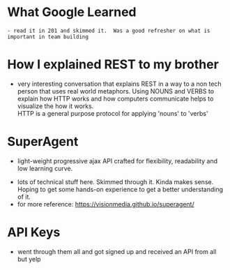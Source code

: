 # What Google Learned
    - read it in 201 and skimmed it.  Was a good refresher on what is important in team building

# How I explained REST to my brother
* very interesting conversation that explains REST in a way to a non tech person that uses real world metaphors.  Using NOUNS and VERBS to explain how HTTP works and how computers communicate helps to visualize the how it works.  
HTTP is a general purpose protocol for applying 'nouns' to 'verbs'

# SuperAgent
* light-weight progressive ajax API crafted for flexibility, readability and low learning curve.

- lots of technical stuff here.  Skimmed through it.  Kinda makes sense.  Hoping to get some hands-on experience to get a better understanding of it.  
- for more reference: https://visionmedia.github.io/superagent/

# API Keys

* went through them all and got signed up and received an API from all but yelp